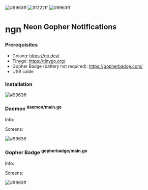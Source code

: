 ![#9963ff](https://placehold.co/800x15/9963ff/9963ff.png)
![#f222ff](https://placehold.co/800x150/161925/f222ff.png?text=ngn&font=raleway)
![#9963ff](https://placehold.co/800x15/9963ff/9963ff.png)

# ngn <sup>Neon Gopher Notifications</sup>

### Prerequisites

-   Golang: https://go.dev/
-   Tinygo: https://tinygo.org/
-   Gopher Badge (battery not required): https://gopherbadge.com/
-   USB cable

### Installation

![#9963ff](https://placehold.co/800x15/9963ff/9963ff.png)

### Daemon <sup>daemon/main.go</sup>

Info:

Screens:

![#9963ff](https://placehold.co/800x15/9963ff/9963ff.png)

### Gopher Badge <sup>gopherbadge/main.go</sup>

Info:

Screens:

![#9963ff](https://placehold.co/800x15/9963ff/9963ff.png)
